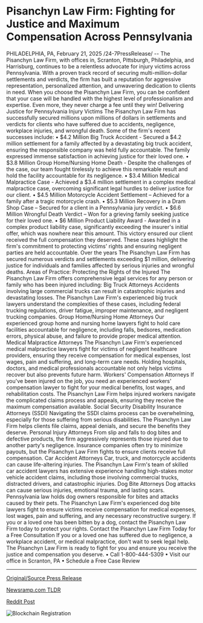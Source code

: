 # Pisanchyn Law Firm: Fighting for Justice and Maximum Compensation Across Pennsylvania

PHILADELPHIA, PA, February 21, 2025 /24-7PressRelease/ -- The Pisanchyn Law Firm, with offices in, Scranton, Pittsburgh, Philadelphia, and Harrisburg, continues to be a relentless advocate for injury victims across Pennsylvania. With a proven track record of securing multi-million-dollar settlements and verdicts, the firm has built a reputation for aggressive representation, personalized attention, and unwavering dedication to clients in need.  When you choose the Pisanchyn Law Firm, you can be confident that your case will be handled with the highest level of professionalism and expertise. Even more, they never charge a fee until they win!  Delivering Justice for Pennsylvania Injury Victims  The Pisanchyn Law Firm has successfully secured millions upon millions of dollars in settlements and verdicts for clients who have suffered due to accidents, negligence, workplace injuries, and wrongful death. Some of the firm's recent successes include:  • $4.2 Million Big Truck Accident - Secured a $4.2 million settlement for a family affected by a devastating big truck accident, ensuring the responsible company was held fully accountable. The family expressed immense satisfaction in achieving justice for their loved one.  • $3.8 Million Group Home/Nursing Home Death - Despite the challenges of the case, our team fought tirelessly to achieve this remarkable result and hold the facility accountable for its negligence.  • $3.4 Million Medical Malpractice Case - Achieved a $3.4 million settlement in a complex medical malpractice case, overcoming significant legal hurdles to deliver justice for our client.  • $4.5 Million Motorcycle Accident Settlement – Achieved for a family after a tragic motorcycle crash.  • $5.3 Million Recovery in a Dram Shop Case – Secured for a client in a Pennsylvania jury verdict.  • $6.6 Million Wrongful Death Verdict – Won for a grieving family seeking justice for their loved one.  • $6 Million Product Liability Award - Awarded in a complex product liability case, significantly exceeding the insurer's initial offer, which was nowhere near this amount. This victory ensured our client received the full compensation they deserved.  These cases highlight the firm's commitment to protecting victims' rights and ensuring negligent parties are held accountable.  Over the years The Pisanchyn Law Firm has secured numerous verdicts and settlements exceeding $1 million, delivering justice for individuals and families affected by serious injuries and wrongful deaths.  Areas of Practice: Protecting the Rights of the Injured  The Pisanchyn Law Firm offers comprehensive legal services for any person or family who has been injured including:  Big Truck Attorneys   Accidents involving large commercial trucks can result in catastrophic injuries and devastating losses. The Pisanchyn Law Firm's experienced big truck lawyers understand the complexities of these cases, including federal trucking regulations, driver fatigue, improper maintenance, and negligent trucking companies.  Group Home/Nursing Home Attorneys  Our experienced group home and nursing home lawyers fight to hold care facilities accountable for negligence, including falls, bedsores, medication errors, physical abuse, and failure to provide proper medical attention.  Medical Malpractice Attorneys  The Pisanchyn Law Firm's experienced medical malpractice lawyers fight for victims of negligent healthcare providers, ensuring they receive compensation for medical expenses, lost wages, pain and suffering, and long-term care needs. Holding hospitals, doctors, and medical professionals accountable not only helps victims recover but also prevents future harm.   Workers' Compensation Attorneys  If you've been injured on the job, you need an experienced workers' compensation lawyer to fight for your medical benefits, lost wages, and rehabilitation costs. The Pisanchyn Law Firm helps injured workers navigate the complicated claims process and appeals, ensuring they receive the maximum compensation available.  Social Security Disability Insurance Attorneys (SSDI)  Navigating the SSDI claims process can be overwhelming, especially for those suffering from serious disabilities. The Pisanchyn Law Firm helps clients file claims, appeal denials, and secure the benefits they deserve.  Personal Injury Attorneys  From slip and falls to dog bites and defective products, the firm aggressively represents those injured due to another party's negligence. Insurance companies often try to minimize payouts, but the Pisanchyn Law Firm fights to ensure clients receive full compensation.  Car Accident Attorneys  Car, truck, and motorcycle accidents can cause life-altering injuries. The Pisanchyn Law Firm's team of skilled car accident lawyers has extensive experience handling high-stakes motor vehicle accident claims, including those involving commercial trucks, distracted drivers, and catastrophic injuries.  Dog Bite Attorneys  Dog attacks can cause serious injuries, emotional trauma, and lasting scars. Pennsylvania law holds dog owners responsible for bites and attacks caused by their pets. The Pisanchyn Law Firm's experienced dog bite lawyers fight to ensure victims receive compensation for medical expenses, lost wages, pain and suffering, and any necessary reconstructive surgery. If you or a loved one has been bitten by a dog, contact the Pisanchyn Law Firm today to protect your rights.  Contact the Pisanchyn Law Firm Today for a Free Consultation  If you or a loved one has suffered due to negligence, a workplace accident, or medical malpractice, don't wait to seek legal help. The Pisanchyn Law Firm is ready to fight for you and ensure you receive the justice and compensation you deserve.  • Call 1-800-444-5309 • Visit our office in Scranton, PA • Schedule a Free Case Review 

---

[Original/Source Press Release](https://www.24-7pressrelease.com/press-release/519933/pisanchyn-law-firm-fighting-for-justice-and-maximum-compensation-across-pennsylvania)
                    

[Newsramp.com TLDR](https://newsramp.com/curated-news/pisanchyn-law-firm-delivers-justice-for-pennsylvania-injury-victims/48a137c6f5c1b5b8db54d32a9d750b37) 

 



[Reddit Post](https://www.reddit.com/r/newsramp/comments/1iuv4dg/pisanchyn_law_firm_delivers_justice_for/) 



![Blockchain Registration](https://cdn.newsramp.app/24-7PressRelease/qrcode/252/21/boldD7v9.webp)